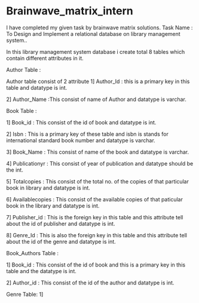 # Brainwave_matrix_intern
 I have completed my given task by brainwave matrix solutions.
 Task Name : To Design and Implement a relational database on library management system..

 In this library management system database i create total 8 tables which contain different attributes in it.

 Author Table :

 Author table consist of 2 attribute 
  1] Author_Id : this is a primary key in this table and datatype is int.

  2] Author_Name :This consist of name of Author and datatype is varchar.
  
 Book Table :

  1] Book_id : This consist of the id of book and datatype is int.

  2] Isbn : This is a primary key of these table and isbn is stands for international standard book number and datatype is varchar.

  3] Book_Name : This consist of name of the book and datatype is varchar.

  4] Publicationyr : This consist of year of publication and datatype should be the int.

  5] Totalcopies : This consist of the total no. of the copies of that particular book in library and datatype is int.

  6] Availablecopies : This consist of the available copies of that paticular book in the library and datatype is int.

  7] Publisher_id : This is the foreign key in this table and this attribute tell about the id of publisher and datatype is int.

  8] Genre_Id : This is also the foreign key in this table and this attribute tell about the id of the genre and datatype is int.
  
 Book_Authors Table :

  1] Book_id : This consist of the id of book and this is a primary key in this table and the datatype is int.

  2] Author_id : This consist of the id of the author and datatype is int.
 
 Genre Table:
  1] 
 
  
